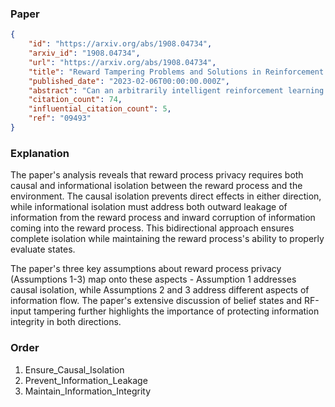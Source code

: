 ### Paper

```json
{
	"id": "https://arxiv.org/abs/1908.04734",
	"arxiv_id": "1908.04734",
	"url": "https://arxiv.org/abs/1908.04734",
	"title": "Reward Tampering Problems and Solutions in Reinforcement Learning: A Causal Influence Diagram Perspective",
	"published_date": "2023-02-06T00:00:00.000Z",
	"abstract": "Can an arbitrarily intelligent reinforcement learning agent be kept under control by a human user? Or do agents with sufficient intelligence inevitably find ways to shortcut their reward signal? This question impacts how far reinforcement learning can be scaled, and whether alternative paradigms must be developed in order to build safe artificial general intelligence. In this paper, we use an intuitive yet precise graphical model called causal influence diagrams to formalize reward tampering problems. We also describe a number of modifications to the reinforcement learning objective that prevent incentives for reward tampering. We verify the solutions using recently developed graphical criteria for inferring agent incentives from causal influence diagrams. Along the way, we also compare corrigibility and self-preservation properties of the various solutions, and discuss how they can be combined into a single agent without reward tampering incentives.",
	"citation_count": 74,
	"influential_citation_count": 5,
	"ref": "09493"
}
```

### Explanation

The paper's analysis reveals that reward process privacy requires both causal and informational isolation between the reward process and the environment. The causal isolation prevents direct effects in either direction, while informational isolation must address both outward leakage of information from the reward process and inward corruption of information coming into the reward process. This bidirectional approach ensures complete isolation while maintaining the reward process's ability to properly evaluate states.

The paper's three key assumptions about reward process privacy (Assumptions 1-3) map onto these aspects - Assumption 1 addresses causal isolation, while Assumptions 2 and 3 address different aspects of information flow. The paper's extensive discussion of belief states and RF-input tampering further highlights the importance of protecting information integrity in both directions.

### Order

1. Ensure_Causal_Isolation
2. Prevent_Information_Leakage
3. Maintain_Information_Integrity
